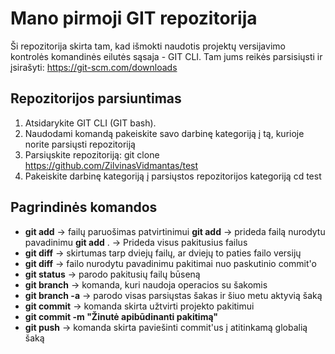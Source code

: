 # Mano pirmoji GIT repozitorija
Ši repozitorija skirta tam, kad išmokti naudotis projektų versijavimo kontrolės komandinės eilutės sąsaja - GIT CLI. Tam jums reikės parsisiųsti ir įsirašyti: https://git-scm.com/downloads

## Repozitorijos parsiuntimas
1. Atsidarykite GIT CLI (GIT bash).
2. Naudodami komandą pakeiskite savo darbinę kategoriją į tą, kurioje norite parsiųsti repozitoriją
3. Parsiųskite repozitoriją: git clone https://github.com/ZilvinasVidmantas/test
4. Pakeiskite darbinę kategoriją į parsiųstos repozitorijos kategoriją cd test

## Pagrindinės komandos
- **git add** -> failų paruošimas patvirtinimui 
     **git add** -> prideda failą nurodytu pavadinimu 
     **git add** . -> Prideda visus pakitusius failus
- **git diff** -> skirtumas tarp dviejų failų, ar dviejų to paties failo versijų 
- **git diff** -> failo nurodytu pavadinimu pakitimai nuo paskutinio commit'o
- **git status** -> parodo pakitusių failų būseną
- **git branch** -> komanda, kuri naudoja operacios su šakomis 
- **git branch -a** -> parodo visas parsiųstas šakas ir šiuo metu aktyvią šaką
- **git commit** -> komanda skirta užtvirti projekto pakitimui
- **git commit -m "Žinutė apibūdinanti pakitimą"**
- **git push** -> komanda skirta paviešinti commit'us į atitinkamą globalią šaką

